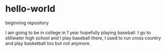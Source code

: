# hello-world
beginning repository



I am going to be in college in 1 year hopefully playing baseball. I go to stillwater high school and I play baseball there, I used to run cross country and play basketball too but not anymore.
